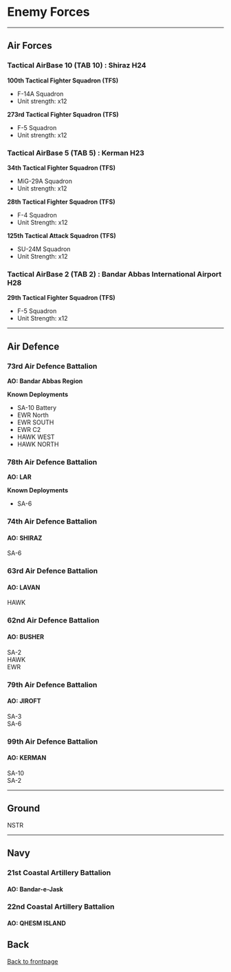# Enemy Forces

---

## Air Forces

### Tactical AirBase 10 (TAB 10) :  Shiraz H24
**100th Tactical Fighter Squadron (TFS)**
* F-14A Squadron
* Unit strength: x12  

**273rd Tactical Fighter Squadron (TFS)**  
* F-5 Squadron
* Unit strength: x12  


### Tactical AirBase 5 (TAB 5) :  Kerman H23
**34th Tactical Fighter Squadron (TFS)**
* MiG-29A Squadron
* Unit strength: x12  

**28th Tactical Fighter Squadron (TFS)**
* F-4 Squadron
* Unit Strength: x12  

**125th Tactical Attack Squadron (TFS)**
* SU-24M Squadron
* Unit Strength: x12  


### Tactical AirBase 2 (TAB 2) :  Bandar Abbas International Airport H28
**29th Tactical Fighter Squadron (TFS)**
* F-5 Squadron
* Unit Strength: x12  

---

## Air Defence

### 73rd Air Defence Battalion
**AO: Bandar Abbas Region**  
  
**Known Deployments**    
* SA-10 Battery  
* EWR North  
* EWR SOUTH  
* EWR C2  
* HAWK WEST  
* HAWK NORTH  


### 78th Air Defence Battalion
**AO: LAR**  
  
**Known Deployments**
* SA-6  



### 74th Air Defence Battalion
#### AO: SHIRAZ  
SA-6  


### 63rd Air Defence Battalion
#### AO: LAVAN  
HAWK  

### 62nd Air Defence Battalion
#### AO: BUSHER  
SA-2  
HAWK  
EWR  


### 79th Air Defence Battalion
#### AO: JIROFT 
SA-3  
SA-6  


### 99th Air Defence Battalion
#### AO: KERMAN  
SA-10  
SA-2  

---

## Ground
NSTR  

---

## Navy


### 21st Coastal Artillery Battalion
#### AO: Bandar-e-Jask


### 22nd Coastal Artillery Battalion
#### AO: QHESM ISLAND


## Back
[Back to frontpage](https://132nd-vwing.github.io/OPUF-Brief/)